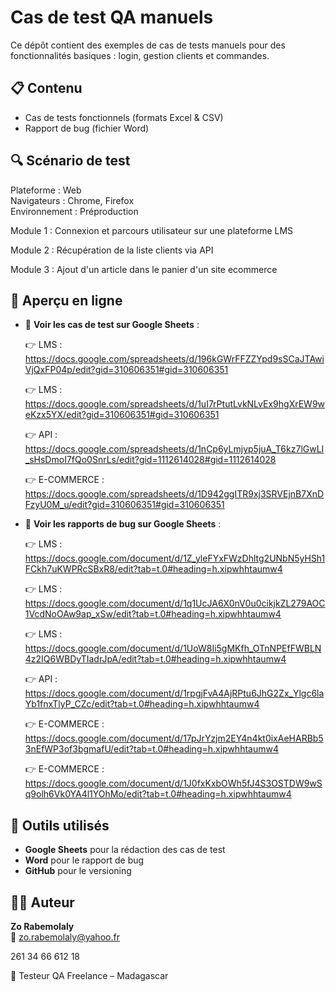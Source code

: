 # Cas de test QA manuels 

Ce dépôt contient des exemples de cas de tests manuels pour des fonctionnalités basiques : login, gestion clients et commandes.

## 📋 Contenu

- Cas de tests fonctionnels (formats Excel & CSV)
- Rapport de bug (fichier Word)

## 🔍 Scénario de test

Plateforme : Web  
Navigateurs : Chrome, Firefox  
Environnement : Préproduction

Module 1 : Connexion et parcours utilisateur sur une plateforme LMS

Module 2 : Récupération de la liste clients via API

Module 3 : Ajout d'un article dans le panier d'un site ecommerce

## 🔗 Aperçu en ligne

- 🧾 **Voir les cas de test sur Google Sheets** :

  👉 LMS : https://docs.google.com/spreadsheets/d/196kGWrFFZZYpd9sSCaJTAwiVjQxFP04p/edit?gid=310606351#gid=310606351
  
  👉 LMS : https://docs.google.com/spreadsheets/d/1uI7rPtutLvkNLvEx9hgXrEW9weKzx5YX/edit?gid=310606351#gid=310606351
  
  👉 API : https://docs.google.com/spreadsheets/d/1nCp6yLmjyp5juA_T6kz7lGwLI_sHsDmoI7fQo0SnrLs/edit?gid=1112614028#gid=1112614028

  👉 E-COMMERCE : https://docs.google.com/spreadsheets/d/1D942ggITR9xj3SRVEjnB7XnDFzyU0M_u/edit?gid=310606351#gid=310606351
  
- 🧾 **Voir les rapports de bug sur Google Sheets** :

  👉 LMS : https://docs.google.com/document/d/1Z_yleFYxFWzDhltg2UNbN5yHSh1FCkh7uKWPRcSBxR8/edit?tab=t.0#heading=h.xipwhhtaumw4
  
  👉 LMS : https://docs.google.com/document/d/1q1UcJA6X0nV0u0cikjkZL279AOC1VcdNoOAw9ap_xSw/edit?tab=t.0#heading=h.xipwhhtaumw4
  
  👉 LMS : https://docs.google.com/document/d/1UoW8Ii5gMKfh_OTnNPEfFWBLN4z2IQ6WBDyTIadrJpA/edit?tab=t.0#heading=h.xipwhhtaumw4
    
  👉 API : https://docs.google.com/document/d/1rpgjFvA4AjRPtu6JhG2Zx_Ylgc6laYb1fnxTlyP_CZc/edit?tab=t.0#heading=h.xipwhhtaumw4
    
  👉 E-COMMERCE : https://docs.google.com/document/d/17pJrYzjm2EY4n4kt0ixAeHARBb53nEfWP3of3bgmafU/edit?tab=t.0#heading=h.xipwhhtaumw4
    
  👉 E-COMMERCE : https://docs.google.com/document/d/1J0fxKxbOWh5fJ4S3OSTDW9wSq9olh6Vk0YA4l1YOhMo/edit?tab=t.0#heading=h.xipwhhtaumw4

## 🧰 Outils utilisés

- **Google Sheets** pour la rédaction des cas de test
- **Word** pour le rapport de bug
- **GitHub** pour le versioning

## 🧑‍💻 Auteur

**Zo Rabemolaly**  
📧 zo.rabemolaly@yahoo.fr  

   261 34 66 612 18
   
🎯 Testeur QA Freelance – Madagascar  



